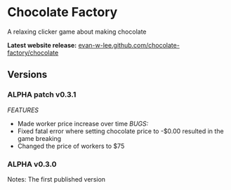 # Chocolate Factory
A relaxing clicker game about making chocolate

**Latest website release:** 
<a href="https://evan-w-lee.github.io/chocolate-factory/chocolate">evan-w-lee.github.com/chocolate-factory/chocolate</a>

## Versions

### ALPHA patch v0.3.1
*FEATURES*
* Made worker price increase over time
*BUGS:*
* Fixed fatal error where setting chocolate price to -$0.00 resulted in the game breaking
* Changed the price of workers to $75

### ALPHA v0.3.0
Notes: The first published version

